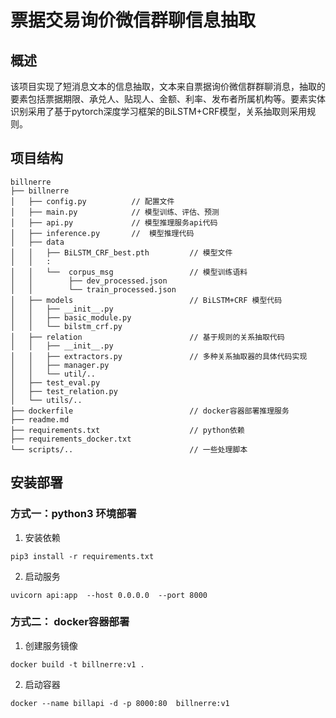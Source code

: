 # 票据交易询价微信群聊信息抽取

## 概述
该项目实现了短消息文本的信息抽取，文本来自票据询价微信群群聊消息，抽取的要素包括票据期限、承兑人、贴现人、金额、利率、发布者所属机构等。要素实体识别采用了基于pytorch深度学习框架的BiLSTM+CRF模型，关系抽取则采用规则。

## 项目结构
```
billnerre
├── billnerre
│   ├── config.py          // 配置文件
│   ├── main.py            // 模型训练、评估、预测
│   ├── api.py             // 模型推理服务api代码
│   ├── inference.py       //  模型推理代码
│   ├── data
│   │   ├── BiLSTM_CRF_best.pth         // 模型文件
│   │   :
│   │   └──  corpus_msg                 // 模型训练语料
│   │        ├── dev_processed.json
│   │        └── train_processed.json
│   ├── models                          // BiLSTM+CRF 模型代码
│   │   ├── __init__.py
│   │   ├── basic_module.py
│   │   └── bilstm_crf.py
│   ├── relation                        // 基于规则的关系抽取代码
│   │   ├── __init__.py
│   │   ├── extractors.py               // 多种关系抽取器的具体代码实现
│   │   ├── manager.py
│   │   └── util/..
│   ├── test_eval.py
│   ├── test_relation.py
│   └── utils/..
├── dockerfile                          // docker容器部署推理服务
├── readme.md 
├── requirements.txt                    // python依赖
├── requirements_docker.txt
└── scripts/..                          // 一些处理脚本
```

## 安装部署

### 方式一：python3 环境部署
1. 安装依赖
```shell
pip3 install -r requirements.txt
```

2. 启动服务
```shell
uvicorn api:app  --host 0.0.0.0  --port 8000
```

### 方式二： docker容器部署
1. 创建服务镜像
```shell
docker build -t billnerre:v1 .
```

2. 启动容器
```shell
docker --name billapi -d -p 8000:80  billnerre:v1
```
